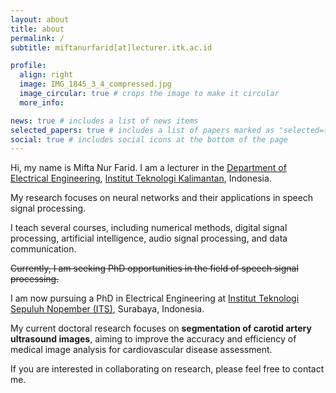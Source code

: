 ```yaml
---
layout: about
title: about
permalink: /
subtitle: miftanurfarid[at]lecturer.itk.ac.id

profile:
  align: right
  image: IMG_1845_3_4_compressed.jpg
  image_circular: true # crops the image to make it circular
  more_info:

news: true # includes a list of news items
selected_papers: true # includes a list of papers marked as "selected={true}"
social: true # includes social icons at the bottom of the page
---
```

Hi, my name is Mifta Nur Farid. I am a lecturer in the [Department of Electrical Engineering](https://ee.itk.ac.id), [Institut Teknologi Kalimantan](https://itk.ac.id), Indonesia.

My research focuses on neural networks and their applications in speech signal processing.

I teach several courses, including numerical methods, digital signal processing, artificial intelligence, audio signal processing, and data communication.

~~Currently, I am seeking PhD opportunities in the field of speech signal processing.~~

I am now pursuing a PhD in Electrical Engineering at [Institut Teknologi Sepuluh Nopember (ITS)](https://www.its.ac.id), Surabaya, Indonesia.

My current doctoral research focuses on **segmentation of carotid artery ultrasound images**, aiming to improve the accuracy and efficiency of medical image analysis for cardiovascular disease assessment.

If you are interested in collaborating on research, please feel free to contact me.
